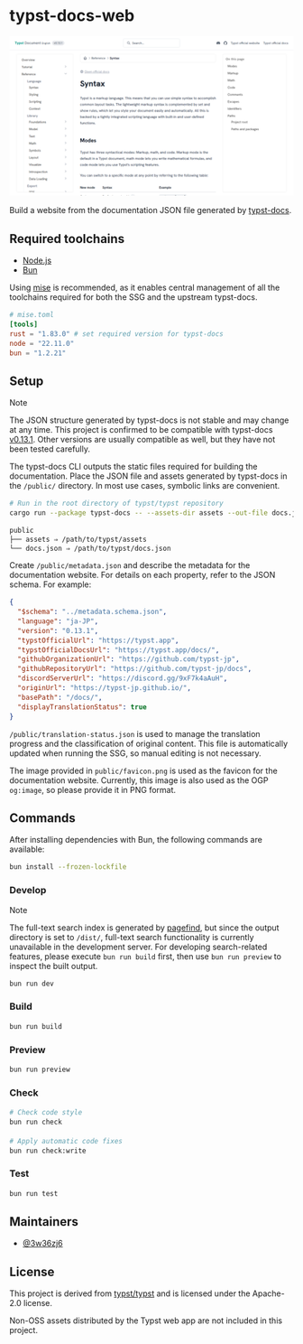 # typst-docs-web

<div align="center">
  <img src="./images/preview.png" alt="">
</div>

Build a website from the documentation JSON file generated by [typst-docs](https://github.com/typst/typst/blob/main/docs/Cargo.toml#L2).

## Required toolchains

- [Node.js](https://nodejs.org/)
- [Bun](https://bun.sh/)

Using [mise](https://mise.jdx.dev/) is recommended, as it enables central management of all the toolchains required for both the SSG and the upstream typst-docs.

```toml
# mise.toml
[tools]
rust = "1.83.0" # set required version for typst-docs
node = "22.11.0"
bun = "1.2.21"
```

## Setup

> [!NOTE]
> The JSON structure generated by typst-docs is not stable and may change at any time. This project is confirmed to be compatible with typst-docs [v0.13.1](https://github.com/typst/typst/tree/v0.13.1). Other versions are usually compatible as well, but they have not been tested carefully.

The typst-docs CLI outputs the static files required for building the documentation. Place the JSON file and assets generated by typst-docs in the `/public/` directory. In most use cases, symbolic links are convenient.

```sh
# Run in the root directory of typst/typst repository
cargo run --package typst-docs -- --assets-dir assets --out-file docs.json --base /docs/
```

```plaintext
public
├── assets ⇒ /path/to/typst/assets
└── docs.json ⇒ /path/to/typst/docs.json
```

Create `/public/metadata.json` and describe the metadata for the documentation website. For details on each property, refer to the JSON schema. For example:

```json
{
  "$schema": "../metadata.schema.json",
  "language": "ja-JP",
  "version": "0.13.1",
  "typstOfficialUrl": "https://typst.app",
  "typstOfficialDocsUrl": "https://typst.app/docs/",
  "githubOrganizationUrl": "https://github.com/typst-jp",
  "githubRepositoryUrl": "https://github.com/typst-jp/docs",
  "discordServerUrl": "https://discord.gg/9xF7k4aAuH",
  "originUrl": "https://typst-jp.github.io/",
  "basePath": "/docs/",
  "displayTranslationStatus": true
}
```

`/public/translation-status.json` is used to manage the translation progress and the classification of original content. This file is automatically updated when running the SSG, so manual editing is not necessary.

The image provided in `public/favicon.png` is used as the favicon for the documentation website. Currently, this image is also used as the OGP `og:image`, so please provide it in PNG format.

## Commands

After installing dependencies with Bun, the following commands are available:

```sh
bun install --frozen-lockfile
```

### Develop

> [!NOTE]
> The full-text search index is generated by [pagefind](https://pagefind.app/), but since the output directory is set to `/dist/`, full-text search functionality is currently unavailable in the development server. For developing search-related features, please execute `bun run build` first, then use `bun run preview` to inspect the built output.

```sh
bun run dev
```

### Build

```sh
bun run build
```

### Preview

```sh
bun run preview
```

### Check

```sh
# Check code style
bun run check

# Apply automatic code fixes
bun run check:write
```

### Test

```sh
bun run test
```

## Maintainers

- [@3w36zj6](https://github.com/3w36zj6)

## License

This project is derived from [typst/typst](https://github.com/typst/typst) and is licensed under the Apache-2.0 license.

Non-OSS assets distributed by the Typst web app are not included in this project.
